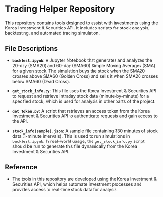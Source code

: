 # Trading Helper Repository

This repository contains tools designed to assist with investments using the Korea Investment & Securities API. It includes scripts for stock analysis, backtesting, and automated trading simulation.

## File Descriptions

- **`backtest.ipynb`**: A Jupyter Notebook that generates and analyzes the 20-day (SMA20) and 60-day (SMA60) Simple Moving Averages (SMA) for a given stock. The simulation buys the stock when the SMA20 crosses above SMA60 (Golden Cross) and sells it when SMA20 crosses below SMA60 (Dead Cross).
  
- **`get_stock_info.py`**: This file uses the Korea Investment & Securities API to request and retrieve intraday stock data (minute-by-minute) for a specified stock, which is used for analysis in other parts of the project.

- **`get_token.py`**: A script that retrieves an access token from the Korea Investment & Securities API to authenticate requests and gain access to the API.

- **`stock_info(sample).json`**: A sample file containing 330 minutes of stock data (1-minute intervals). This is used to run simulations in `backtest.ipynb`. In real-world usage, the `get_stock_info.py` script should be run to generate this file dynamically from the Korea Investment & Securities API.

## Reference

- The tools in this repository are developed using the Korea Investment & Securities API, which helps automate investment processes and provides access to real-time stock data for analysis.
